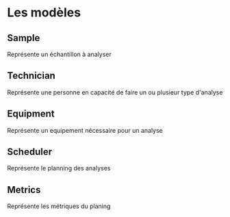 # Les modèles
## Sample
Représente un échantillon à analyser

## Technician
Représente une personne en capacité de faire un ou plusieur type d'analyse

## Equipment

Représente un equipement nécessaire pour un analyse

## Scheduler

Représente le planning des analyses

## Metrics

Représente les métriques du planing